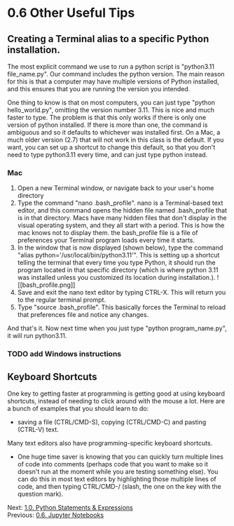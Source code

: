 # 0.6 Other Useful Tips

## Creating a Terminal alias to a specific Python installation.

The most explicit command we use to run a python script is "python3.11 file_name.py". Our command includes the python 
version. The main reason for this is that a computer may have multiple versions of Python installed, and this ensures 
that you are running the version you intended.

One thing to know is that on most computers, you can just type "python hello_world.py", omitting the version number 
3.11. This is nice and much faster to type. The problem is that this only works if there is only one version of python 
installed. If there is more than one, the command is ambiguous and so it defaults to whichever was installed first. 
On a Mac, a much older version (2.7) that will not work in this class is the default. If you want, you can set up a 
shortcut to change this default, so that you don't need to type python3.11 every time, and can just type python instead.

### Mac
1. Open a new Terminal window, or navigate back to your user's home directory
2. Type the command "nano .bash_profile". nano is a Terminal-based text editor, and this command opens the hidden 
file named .bash_profile that is in that directory. Macs have many hidden files that don't display in the visual 
operating system, and they all start with a period. This is how the mac knows not to display them. the bash_profile
 file is a file of preferences your Terminal program loads every time it starts.
3. In the window that is now displayed (shown below), type the command "alias python='/usr/local/bin/python3.11'". 
This is setting up a shortcut telling the terminal that every time you type Python, it should run the program located 
in that specific directory (which is where python 3.11 was installed unless you customized its location during 
installation.).
 ![[bash_profile.png]]
5. Save and exit the nano text editor by typing CTRL-X. This will return you to the regular terminal prompt.
6. Type "source .bash_profile". This basically forces the Terminal to reload that preferences file and notice 
any changes.

And that's it. Now next time when you just type "python program_name.py", it will run python3.11.

### TODO add Windows instructions

## Keyboard Shortcuts

One key to getting faster at programming is getting good at using keyboard shortcuts, instead of needing to click 
around with the mouse a lot. Here are a bunch of examples that you should learn to do:
- saving a file (CTRL/CMD-S), copying (CTRL/CMD-C) and pasting (CTRL-V) text.

Many text editors also have programming-specific keyboard shortcuts.
- One huge time saver is knowing that you can quickly turn multiple lines of code into comments 
(perhaps code that you want to make so it doesn't run at the moment while you are testing something else). 
You can do this in most text editors by highlighting those multiple lines of code, and then typing CTRL/CMD-/ (slash, 
the one on the key with the question mark).

Next: [1.0. Python Statements & Expressions](../CH01/1.0.%20Python%20Statements%20&%20Expressions.md)<br>
Previous: [0.6. Jupyter Notebooks](0.6.%20Jupyter%20Notebooks.md)
